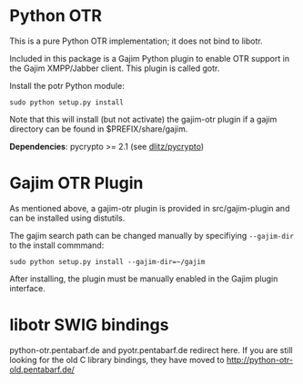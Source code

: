 Python OTR
==========
This is a pure Python OTR implementation; it does not bind to libotr.

Included in this package is a Gajim Python plugin to enable OTR support
in the Gajim XMPP/Jabber client. This plugin is called gotr.

Install the potr Python module:

    sudo python setup.py install

Note that this will install (but not activate) the gajim-otr plugin if a
gajim directory can be found in $PREFIX/share/gajim.

__Dependencies__: pycrypto >= 2.1 (see [dlitz/pycrypto](/dlitz/pycrypto))

Gajim OTR Plugin
================
As mentioned above, a gajim-otr plugin is provided in src/gajim-plugin and
can be installed using distutils.

The gajim search path can be changed manually by specifiying `--gajim-dir` to
the install commmand:

    sudo python setup.py install --gajim-dir=~/gajim

After installing, the plugin must be manually enabled in the Gajim plugin
interface.

libotr SWIG bindings
====================
python-otr.pentabarf.de and pyotr.pentabarf.de redirect here.
If you are still looking for the old C library bindings, they have moved
to <http://python-otr-old.pentabarf.de/>
